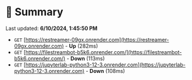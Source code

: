 # 📖 Summary
Last updated: **6/10/2024, 1:45:50 PM**

- `GET` [https://restreamer-09gx.onrender.com](https://restreamer-09gx.onrender.com) - **Up** (282ms)
- `GET` [https://filestreambot-b5k6.onrender.com/](https://filestreambot-b5k6.onrender.com/) - **Down** (113ms)
- `GET` [https://jupyterlab-python3-12-3.onrender.com](https://jupyterlab-python3-12-3.onrender.com) - **Down** (108ms)
